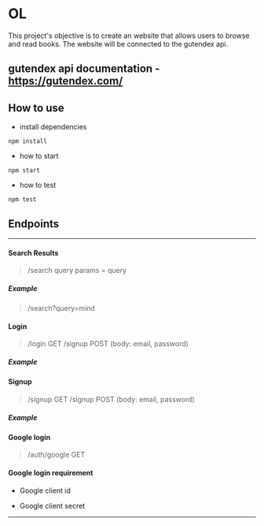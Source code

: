 # OL

This project's objective is to create an website that allows users to browse and read books. The website will be connected to the gutendex api.

## gutendex api documentation - https://gutendex.com/

## How to use

- install dependencies

`npm install `

- how to start

`npm start `

- how to test

`npm test `

## Endpoints

---

#### Search Results

> /search
> query params = query

##### Example

> /search?query=mind

#### Login

> /login GET
> /signup POST (body: email, password)

##### Example

>

#### Signup

> /signup GET
> /signup POST (body: email, password)

##### Example

>

#### Google login

> /auth/google GET

#### Google login requirement

- Google client id

- Google client secret

---
